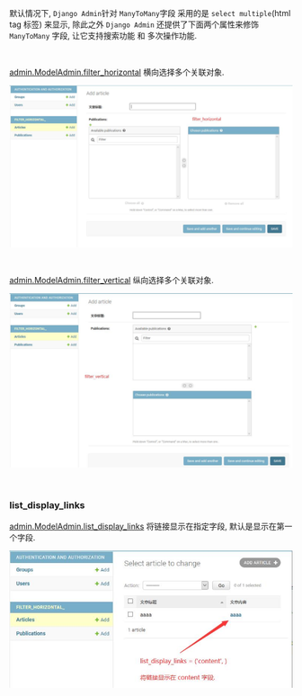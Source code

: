 默认情况下, `Django Admin`针对 `ManyToMany`字段 采用的是 `select multiple`(html tag 标签) 来显示, 
除此之外 `Django Admin` 还提供了下面两个属性来修饰 `ManyToMany` 字段, 让它支持搜索功能 和 多次操作功能. 
 
&nbsp;  

[admin.ModelAdmin.filter_horizontal](filter_horizontal_/admin.py#L7) 横向选择多个关联对象.
<p align="center">
  <img src="filter_horizontal_/imgs/filter_horizontal.jpg" alt="filter_vertical"/>
</p>

&nbsp;  
   
[admin.ModelAdmin.filter_vertical](filter_horizontal_/admin.py#L8) 纵向选择多个关联对象.   

<p align="center">
  <img src="filter_horizontal_/imgs/filter_vertical.jpg" alt="filter_vertical"/>
</p>

&nbsp;  
### list_display_links
[admin.ModelAdmin.list_display_links](filter_horizontal_/admin.py#L11) 将链接显示在指定字段, 默认是显示在第一个字段.   

<p align="center">
  <img src="filter_horizontal_/imgs/list_display_links.jpg" alt="list_display_links"/>
</p>
